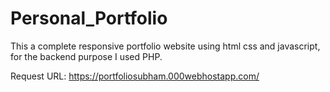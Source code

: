 # Personal_Portfolio
This a complete responsive portfolio website using html css and javascript, for the backend purpose I used PHP.


Request URL: https://portfoliosubham.000webhostapp.com/
